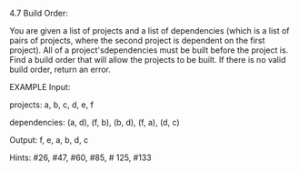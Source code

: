 4.7 Build Order:

You are given a list of projects and a list of dependencies (which is a list of pairs of projects, where the second project is dependent on the first project). All of a project'sdependencies must be built before the project is. Find a build order that will allow the projects to be built. If there is no valid build order, return an error.

EXAMPLE Input:

projects: a, b, c, d, e, f

dependencies: (a, d), (f, b), (b, d), (f, a), (d, c)

Output: f, e, a, b, d, c

Hints: #26, #47, #60, #85, # 125, #133